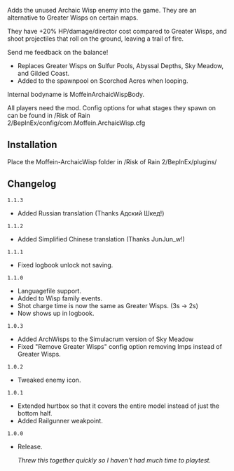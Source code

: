 Adds the unused Archaic Wisp enemy into the game. They are an alternative to Greater Wisps on certain maps.

They have +20% HP/damage/director cost compared to Greater Wisps, and shoot projectiles that roll on the ground, leaving a trail of fire.

Send me feedback on the balance!

- Replaces Greater Wisps on Sulfur Pools, Abyssal Depths, Sky Meadow, and Gilded Coast.
- Added to the spawnpool on Scorched Acres when looping.

Internal bodyname is MoffeinArchaicWispBody.

All players need the mod.
Config options for what stages they spawn on can be found in /Risk of Rain 2/BepInEx/config/com.Moffein.ArchaicWisp.cfg

## Installation
Place the Moffein-ArchaicWisp folder in /Risk of Rain 2/BepInEx/plugins/

## Changelog

`1.1.3`

- Added Russian translation (Thanks Адский Шкед!)

`1.1.2`

- Added Simplified Chinese translation (Thanks JunJun_w!)

`1.1.1`

- Fixed logbook unlock not saving.

`1.1.0`

- Languagefile support.
- Added to Wisp family events.
- Shot charge time is now the same as Greater Wisps. (3s -> 2s)
- Now shows up in logbook.

`1.0.3`

- Added ArchWisps to the Simulacrum version of Sky Meadow
- Fixed "Remove Greater Wisps" config option removing Imps instead of Greater Wisps.

`1.0.2`

- Tweaked enemy icon.

`1.0.1`

- Extended hurtbox so that it covers the entire model instead of just the bottom half.
- Added Railgunner weakpoint.

`1.0.0`

- Release.

	*Threw this together quickly so I haven't had much time to playtest.*
